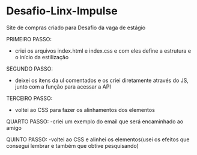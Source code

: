 # Desafio-Linx-Impulse
Site de compras criado para Desafio da vaga de estágio

PRIMEIRO PASSO:
- criei os arquivos index.html e index.css e com eles define a estrutura e o início da estilização

SEGUNDO PASSO:
- deixei os itens da ul comentados e os criei diretamente através do JS, junto com a função para acessar a API

TERCEIRO PASSO:
- voltei ao CSS para fazer os alinhamentos dos elementos

QUARTO PASSO:
-criei um exemplo do email que será encaminhado ao amigo

QUINTO PASSO:
-voltei ao CSS e alinhei os elementos(usei os efeitos que consegui lembrar e também que obtive pesquisando)
